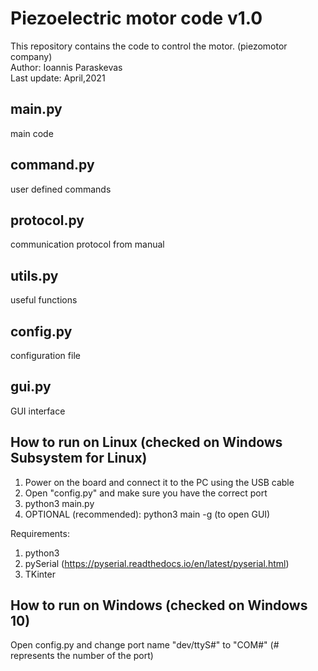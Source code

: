 # Piezoelectric motor code v1.0
This repository contains the code to control the motor. (piezomotor company)  
Author: Ioannis Paraskevas  
Last update: April,2021

main.py 
--------
main code

command.py
----------
user defined commands

protocol.py
-----------
communication protocol from manual

utils.py
-------
useful functions

config.py
--------
configuration file

gui.py
------
GUI interface

How to run on Linux (checked on Windows Subsystem for Linux)
----------
1) Power on the board and connect it to the PC using the USB cable
2) Open "config.py" and make sure you have the correct port
3) python3 main.py
4) OPTIONAL (recommended): python3 main -g (to open GUI)

Requirements:
1) python3
2) pySerial (https://pyserial.readthedocs.io/en/latest/pyserial.html)
3) TKinter

How to run on Windows (checked on Windows 10)
---------------------
Open config.py and change port name "dev/ttyS#" to "COM#" (# represents the number of the port)

